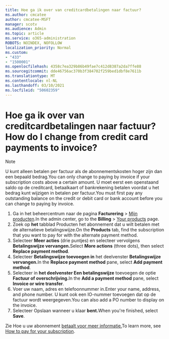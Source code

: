 ```yaml
---
title: Hoe ga ik over van creditcardbetalingen naar factuur?
ms.author: cmcatee
author: cmcatee-MSFT
manager: scotv
ms.audience: Admin
ms.topic: article
ms.service: o365-administration
ROBOTS: NOINDEX, NOFOLLOW
localization_priority: Normal
ms.custom:
- "433"
- "1500001"
ms.openlocfilehash: 4358c7ea329b86b49fae7c412d8387a2da7ffe88
ms.sourcegitcommit: dde46756ac370b3f384702f259bed1dbf8e7611b
ms.translationtype: MT
ms.contentlocale: nl-NL
ms.lasthandoff: 03/10/2021
ms.locfileid: "50602359"
---
```

# <a name="how-do-i-change-from-credit-card-payments-to-invoice"></a><span data-ttu-id="2195e-102">Hoe ga ik over van creditcardbetalingen naar factuur?</span><span class="sxs-lookup"><span data-stu-id="2195e-102">How do I change from credit card payments to invoice?</span></span>

> [!NOTE]
> <span data-ttu-id="2195e-103">U kunt alleen betalen per factuur als de abonnementskosten hoger zijn dan een bepaald bedrag.</span><span class="sxs-lookup"><span data-stu-id="2195e-103">You can only change to paying by invoice if your subscription costs above a certain amount.</span></span> <span data-ttu-id="2195e-104">U moet eerst een openstaand saldo op de creditcard, betaalkaart of bankrekening betalen voordat u het bedrag kunt wijzigen in betalen per factuur.</span><span class="sxs-lookup"><span data-stu-id="2195e-104">You must first pay any outstanding balance on the credit or debit card or bank account before you can change to paying by invoice.</span></span>

1. <span data-ttu-id="2195e-105">Ga in het beheercentrum naar de pagina **Facturering** > [Mijn producten](https://go.microsoft.com/fwlink/p/?linkid=842054).</span><span class="sxs-lookup"><span data-stu-id="2195e-105">In the admin center, go to the **Billing** > [Your products](https://go.microsoft.com/fwlink/p/?linkid=842054) page.</span></span>
2. <span data-ttu-id="2195e-106">Zoek op **het** tabblad Producten het abonnement dat u wilt betalen met de alternatieve betalingswijze.</span><span class="sxs-lookup"><span data-stu-id="2195e-106">On the **Products** tab, find the subscription that you want to pay for with the alternate payment method.</span></span>
3. <span data-ttu-id="2195e-107">Selecteer **Meer acties** (drie puntjes) en selecteer vervolgens **Betalingswijze vervangen.**</span><span class="sxs-lookup"><span data-stu-id="2195e-107">Select **More actions** (three dots), then select **Replace payment method**.</span></span>
4. <span data-ttu-id="2195e-108">Selecteer **Betalingswijze toevoegen in** het deelvenster **Betalingswijze vervangen.**</span><span class="sxs-lookup"><span data-stu-id="2195e-108">In the **Replace payment method** pane, select **Add payment method**.</span></span>
5. <span data-ttu-id="2195e-109">Selecteer in **het deelvenster Een betalingswijze** toevoegen de optie **Factuur of overschrijving.**</span><span class="sxs-lookup"><span data-stu-id="2195e-109">In the **Add a payment method** pane, select **Invoice or wire transfer**.</span></span>
6. <span data-ttu-id="2195e-110">Voer uw naam, adres en telefoonnummer in.</span><span class="sxs-lookup"><span data-stu-id="2195e-110">Enter your name, address, and phone number.</span></span> <span data-ttu-id="2195e-111">U kunt ook een IO-nummer toevoegen dat op de factuur wordt weergegeven.</span><span class="sxs-lookup"><span data-stu-id="2195e-111">You can also add a PO number to display on the invoice.</span></span>
7. <span data-ttu-id="2195e-112">Selecteer Opslaan wanneer u klaar **bent.**</span><span class="sxs-lookup"><span data-stu-id="2195e-112">When you're finished, select **Save**.</span></span>

<span data-ttu-id="2195e-113">Zie Hoe u uw abonnement [betaalt voor meer informatie.](https://docs.microsoft.com/microsoft-365/commerce/billing-and-payments/pay-for-your-subscription)</span><span class="sxs-lookup"><span data-stu-id="2195e-113">To learn more, see [How to pay for your subscription](https://docs.microsoft.com/microsoft-365/commerce/billing-and-payments/pay-for-your-subscription).</span></span>